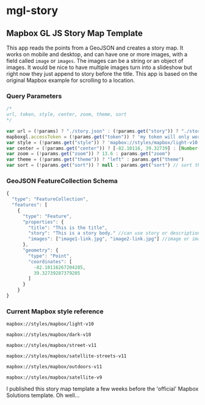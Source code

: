 # mgl-story
## Mapbox GL JS Story Map Template

This app reads the points from a GeoJSON and creates a story map. It works on mobile and desktop, and can have one or more images, with a field called ``image`` or ``images``. The images can be a string or an object of images. It would be nice to have multiple images turn into a slideshow but right now they just append to story before the title. This app is based on the original Mapbox example for scrolling to a location.

### Query Parameters

```JavaScript
/*
url, token, style, center, zoom, theme, sort
*/

var url = (!params) ? "./story.json" : (!params.get("story")) ? "./story.json" : params.get("story");
mapboxgl.accessToken = (!params.get("token")) ? 'my token will only work on this url' : params.get("token");
var style = (!params.get("style")) ? 'mapbox://styles/mapbox/light-v10' : style;
var center = (!params.get("center")) ? [-82.10116, 39.32739] : [Number(params.get("center").split(",")[0]),Number(params.get("center").split(",")[1])];
var zoom = (!params.get("zoom")) ? 13.6 : params.get("zoom")
var theme = (!params.get("theme")) ? "left" : params.get("theme")
var sort = (!params.get("sort")) ? null : params.get("sort") // sort the geojson by a feature property before creating the story

```

### GeoJSON FeatureCollection Schema

```JavaScript
{
  "type": "FeatureCollection",
  "features": [
    {
      "type": "Feature",
      "properties": {
        "title": "This is the title", 
        "story": "This is a story body." //can use story or description for the field name
        "images": ["image1-link.jpg", "image2-link.jpg"] //image or images
      },
      "geometry": {
        "type": "Point",
        "coordinates": [
          -82.10116267204285,
          39.32739287379205
        ]
      }
    }
}

```

### Current Mapbox style reference

``mapbox://styles/mapbox/light-v10``

``mapbox://styles/mapbox/dark-v10``

``mapbox://styles/mapbox/street-v11``

``mapbox://styles/mapbox/satellite-streets-v11``

``mapbox://styles/mapbox/outdoors-v11``

``mapbox://styles/mapbox/satellite-v9``

I published this story map template a few weeks before the 'official' Mapbox Solutions template. Oh well...
